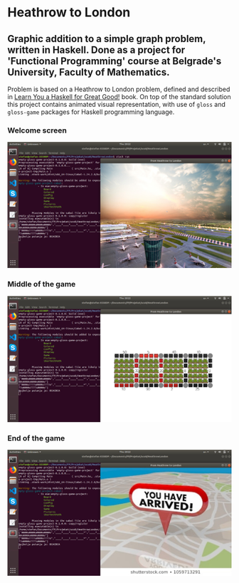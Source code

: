 # Heathrow to London

## Graphic addition to a simple graph problem, written in Haskell. Done as a project for 'Functional Programming' course at Belgrade's University, Faculty of Mathematics. 

Problem is based on a Heathrow to London problem, defined and described in [Learn You a Haskell for Great Good!](http://learnyouahaskell.com/) book. On top of the standard solution this project contains animated visual representation, with use of `gloss` and `gloss-game` packages for Haskell programming language.

### Welcome screen
![Image1](https://github.com/st3vo7/HeathrowLondon/blob/master/data/simulacija/0.png)

### Middle of the game
![Image2](https://github.com/st3vo7/HeathrowLondon/blob/master/data/simulacija/3.png)

### End of the game
![Image3](https://github.com/st3vo7/HeathrowLondon/blob/master/data/simulacija/5.png)
